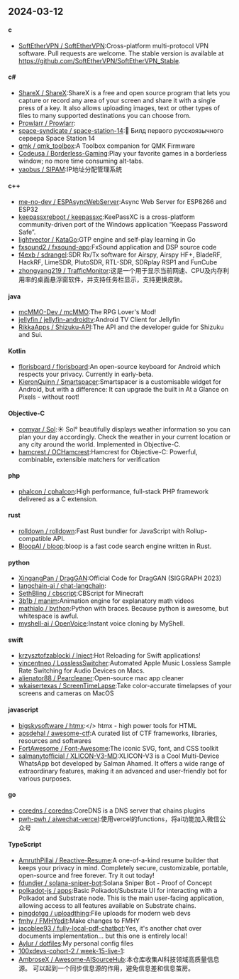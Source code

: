 ## 2024-03-12
#### c
* [SoftEtherVPN / SoftEtherVPN](https://github.com/SoftEtherVPN/SoftEtherVPN):Cross-platform multi-protocol VPN software. Pull requests are welcome. The stable version is available at https://github.com/SoftEtherVPN/SoftEtherVPN_Stable.
#### c#
* [ShareX / ShareX](https://github.com/ShareX/ShareX):ShareX is a free and open source program that lets you capture or record any area of your screen and share it with a single press of a key. It also allows uploading images, text or other types of files to many supported destinations you can choose from.
* [Prowlarr / Prowlarr](https://github.com/Prowlarr/Prowlarr):
* [space-syndicate / space-station-14](https://github.com/space-syndicate/space-station-14):🚀 Билд первого русскоязычного сервера Space Station 14
* [qmk / qmk_toolbox](https://github.com/qmk/qmk_toolbox):A Toolbox companion for QMK Firmware
* [Codeusa / Borderless-Gaming](https://github.com/Codeusa/Borderless-Gaming):Play your favorite games in a borderless window; no more time consuming alt-tabs.
* [yaobus / SIPAM](https://github.com/yaobus/SIPAM):IP地址分配管理系统
#### c++
* [me-no-dev / ESPAsyncWebServer](https://github.com/me-no-dev/ESPAsyncWebServer):Async Web Server for ESP8266 and ESP32
* [keepassxreboot / keepassxc](https://github.com/keepassxreboot/keepassxc):KeePassXC is a cross-platform community-driven port of the Windows application “Keepass Password Safe”.
* [lightvector / KataGo](https://github.com/lightvector/KataGo):GTP engine and self-play learning in Go
* [fxsound2 / fxsound-app](https://github.com/fxsound2/fxsound-app):FxSound application and DSP source code
* [f4exb / sdrangel](https://github.com/f4exb/sdrangel):SDR Rx/Tx software for Airspy, Airspy HF+, BladeRF, HackRF, LimeSDR, PlutoSDR, RTL-SDR, SDRplay RSP1 and FunCube
* [zhongyang219 / TrafficMonitor](https://github.com/zhongyang219/TrafficMonitor):这是一个用于显示当前网速、CPU及内存利用率的桌面悬浮窗软件，并支持任务栏显示，支持更换皮肤。
#### java
* [mcMMO-Dev / mcMMO](https://github.com/mcMMO-Dev/mcMMO):The RPG Lover's Mod!
* [jellyfin / jellyfin-androidtv](https://github.com/jellyfin/jellyfin-androidtv):Android TV Client for Jellyfin
* [RikkaApps / Shizuku-API](https://github.com/RikkaApps/Shizuku-API):The API and the developer guide for Shizuku and Sui.
#### Kotlin
* [florisboard / florisboard](https://github.com/florisboard/florisboard):An open-source keyboard for Android which respects your privacy. Currently in early-beta.
* [KieronQuinn / Smartspacer](https://github.com/KieronQuinn/Smartspacer):Smartspacer is a customisable widget for Android, but with a difference: It can upgrade the built in At a Glance on Pixels - without root!
#### Objective-C
* [comyar / Sol](https://github.com/comyar/Sol):☀️ Sol° beautifully displays weather information so you can plan your day accordingly. Check the weather in your current location or any city around the world. Implemented in Objective-C.
* [hamcrest / OCHamcrest](https://github.com/hamcrest/OCHamcrest):Hamcrest for Objective-C: Powerful, combinable, extensible matchers for verification
#### php
* [phalcon / cphalcon](https://github.com/phalcon/cphalcon):High performance, full-stack PHP framework delivered as a C extension.
#### rust
* [rolldown / rolldown](https://github.com/rolldown/rolldown):Fast Rust bundler for JavaScript with Rollup-compatible API.
* [BloopAI / bloop](https://github.com/BloopAI/bloop):bloop is a fast code search engine written in Rust.
#### python
* [XingangPan / DragGAN](https://github.com/XingangPan/DragGAN):Official Code for DragGAN (SIGGRAPH 2023)
* [langchain-ai / chat-langchain](https://github.com/langchain-ai/chat-langchain):
* [SethBling / cbscript](https://github.com/SethBling/cbscript):CBScript for Minecraft
* [3b1b / manim](https://github.com/3b1b/manim):Animation engine for explanatory math videos
* [mathialo / bython](https://github.com/mathialo/bython):Python with braces. Because python is awesome, but whitespace is awful.
* [myshell-ai / OpenVoice](https://github.com/myshell-ai/OpenVoice):Instant voice cloning by MyShell.
#### swift
* [krzysztofzablocki / Inject](https://github.com/krzysztofzablocki/Inject):Hot Reloading for Swift applications!
* [vincentneo / LosslessSwitcher](https://github.com/vincentneo/LosslessSwitcher):Automated Apple Music Lossless Sample Rate Switching for Audio Devices on Macs.
* [alienator88 / Pearcleaner](https://github.com/alienator88/Pearcleaner):Open-source mac app cleaner
* [wkaisertexas / ScreenTimeLapse](https://github.com/wkaisertexas/ScreenTimeLapse):Take color-accurate timelapses of your screens and cameras on MacOS
#### javascript
* [bigskysoftware / htmx](https://github.com/bigskysoftware/htmx):</> htmx - high power tools for HTML
* [apsdehal / awesome-ctf](https://github.com/apsdehal/awesome-ctf):A curated list of CTF frameworks, libraries, resources and softwares
* [FortAwesome / Font-Awesome](https://github.com/FortAwesome/Font-Awesome):The iconic SVG, font, and CSS toolkit
* [salmanytofficial / XLICON-V3-MD](https://github.com/salmanytofficial/XLICON-V3-MD):XLICON-V3 is a Cool Multi-Device WhatsApp bot developed by Salman Ahamed. It offers a wide range of extraordinary features, making it an advanced and user-friendly bot for various purposes.
#### go
* [coredns / coredns](https://github.com/coredns/coredns):CoreDNS is a DNS server that chains plugins
* [pwh-pwh / aiwechat-vercel](https://github.com/pwh-pwh/aiwechat-vercel):使用vercel的functions，将ai功能加入微信公众号
#### TypeScript
* [AmruthPillai / Reactive-Resume](https://github.com/AmruthPillai/Reactive-Resume):A one-of-a-kind resume builder that keeps your privacy in mind. Completely secure, customizable, portable, open-source and free forever. Try it out today!
* [fdundjer / solana-sniper-bot](https://github.com/fdundjer/solana-sniper-bot):Solana Sniper Bot - Proof of Concept
* [polkadot-js / apps](https://github.com/polkadot-js/apps):Basic Polkadot/Substrate UI for interacting with a Polkadot and Substrate node. This is the main user-facing application, allowing access to all features available on Substrate chains.
* [pingdotgg / uploadthing](https://github.com/pingdotgg/uploadthing):File uploads for modern web devs
* [fmhy / FMHYedit](https://github.com/fmhy/FMHYedit):Make changes to FMHY
* [jacoblee93 / fully-local-pdf-chatbot](https://github.com/jacoblee93/fully-local-pdf-chatbot):Yes, it's another chat over documents implementation... but this one is entirely local!
* [Aylur / dotfiles](https://github.com/Aylur/dotfiles):My personal config files
* [100xdevs-cohort-2 / week-15-live-1](https://github.com/100xdevs-cohort-2/week-15-live-1):
* [AmbroseX / Awesome-AISourceHub](https://github.com/AmbroseX/Awesome-AISourceHub):本仓库收集AI科技领域高质量信息源。 可以起到一个同步信息源的作用，避免信息差和信息茧房。
